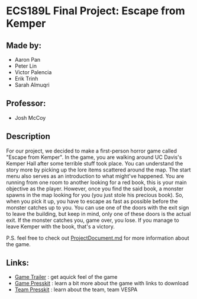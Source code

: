 # ECS189L Final Project: Escape from Kemper  #

## Made by: ##
- Aaron Pan
- Peter Lin
- Victor Palencia
- Erik Trinh
- Sarah Almuqri
 
## Professor: ##
- Josh McCoy

## Description ##

For our project, we decided to make a first-person horror game called "Escape from Kemper".
In the game, you are walking around UC Davis's Kemper Hall after some terrible stuff took place. You can understand the story more by picking up the lore items scattered around the map. The start menu also serves as an introduction to what might've happened.
You are running from one room to another looking for a red book, this is your main objective as the player. However, once you find the said book, a monster spawns in the map looking for you (you just stole his precious book). So, when you pick it up, you have to escape as fast as possible before the monster catches up to you.
You can use one of the doors with the exit sign to leave the building, but keep in mind, only one of these doors is the actual exit.
If the monster catches you, game over, you lose.
If you manage to leave Kemper with the book, that's a victory.

P.S. feel free to check out [ProjectDocument.md](https://github.com/Panlord/game-power-down/blob/aa3f41c54b6c0f3c9a3aff1fea39c38ba7c8a5b2/ProjectDocument.md) for more information about the game.

## Links: ##
- [Game Trailer](https://www.youtube.com/watch?v=eUepg_Dtnwc) : get aquick feel of the game
- [Game Presskit](https://panlord.github.io/game-power-down/EscapeFromKemper/index.html) : learn a bit more about the game with links to download
- [Team Presskit](https://panlord.github.io/game-power-down/) : learn about the team, team VESPA
